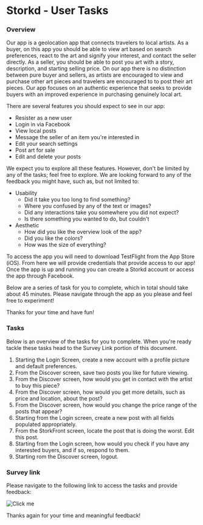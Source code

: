 # Storkd - User Tasks

### Overview

Our app is a geolocation app that connects travelers to local artists.  As a buyer, on this app you should be able to view art based on search preferences, react to the art and signify your interest, and contact the seller directly.  As a seller, you should be able to post you art with a story, description, and starting selling price.  On our app there is no distinction between pure buyer and sellers, as artists are encouraged to view and purchase other art pieces and travelers are encouraged to to post their art pieces.  Our app focuses on an authentic experience that seeks to provide buyers with an improved experience in purchasing genuinely local art.

There are several features you should expect to see in our app:
* Resister as a new user
* Login in via Facebook
* View local posts
* Message the seller of an item you're interested in
* Edit your search settings
* Post art for sale
* Edit and delete your posts

We expect you to explore all these features.  However, don't be limited by any of the tasks; feel free to explore.  We are looking forward to any of the feedback you might have, such as, but not limited to:
* Usability
    * Did it take you too long to find something?
    * Where you confused by any of the text or images?
    * Did any interactions take you somewhere you did not expect?
    * Is there something you wanted to do, but couldn't
* Aesthetic
    * How did you like the overview look of the app?
    * Did you like the colors?
    * How was the size of everything?

To access the app you will need to download TestFlight from the App Store (iOS).  From here we will provide credentials that provide access to our app!  Once the app is up and running you can create a Storkd account or access the app through Facebook.

Below are a series of task for you to complete, which in total should take about 45 minutes.   Please navigate through the app as you please and feel free to experiment!

Thanks for your time and have fun!

### Tasks

Below is an overview of the tasks for you to complete.  When you're ready tackle these tasks head to the Survey Link portion of this document.

1. Starting the Login Screen, create a new account with a profile picture and default preferences.  
2. From the Discover screen, save two posts you like for future viewing.
3. From the Discover screen, how would you get in contact with the artist to buy this piece?
4. From the Discover screen, how would you get more details, such as price and location, about the post?
5. From the Discover screen, how would you change the price range of the posts that appear?
6. Starting from the Login screen, create a new post with all fields populated appropriately.  
7. From the StorkFront screen, locate the post that is doing the worst. Edit this post.
8. Starting from the Login screen, how would you check if you have any interested buyers, and if so, respond to them.
9. Starting rom the Discover screen, logout.

### Survey link

Please navigate to the following link to access the tasks and provide feedback:

![Click me]("www.google.com")

Thanks again for your time and meaningful feedback!
